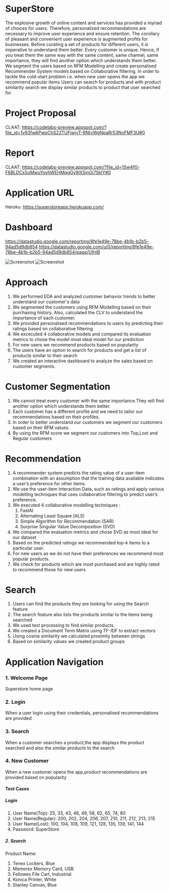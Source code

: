 # SuperStore
The explosive growth of online content and services has provided a myriad of choices for users. Therefore, personalized recommendations are necessary to improve user experience and ensure retention. 
The corollary of pleasant and convenient user experience is augmented profits for businesses. Before curating a set of products for different users, it is imperative to understand them better. Every customer is unique. Hence, if you treat them the same way with the same content, same channel, same importance, they will find another option which understands them better.
We segment the users based on RFM Modelling and create personalised Recommender System models based on Collaborative filtering. 
In order to tackle the cold-start problem i.e. when new user opens the app we recommend popular items
Users can search for products and with product similarity search we display similar products to product that user searched for

# Project Proposal
CLAAT: https://codelabs-preview.appspot.com/?file_id=1v93fwAPwqChS22TUFjwjyT-RNtvWgNpaRr53NvFMF3U#0

# Report
CLAAT: https://codelabs-preview.appspot.com/?file_id=1Sw4fG-F6BLDCx5oMwuYoyhWEHMqgGy9IXSjnGi7SklY#0

# Application URL
Heroku: https://superstoreapp.herokuapp.com/

# Dashboard
https://datastudio.google.com/reporting/8fe1e49e-78be-4b1b-b2b5-94ad5d9db854
https://datastudio.google.com/u/0/reporting/8fe1e49e-78be-4b1b-b2b5-94ad5d9db854/page/UIhtB

![Screenshot](C:\Users\rishv\OneDrive\Pictures\dash.PNG)
![Screenshot](C:\Users\rishv\OneDrive\Pictures\dash.PNG)

# Approach
1. We performed EDA and analyzed customer behavior trends to better understand our customer's data 
2. We segmented the customers using RFM Modelling based on their purchasing history. Also, calculated the CLV to understand the importance of each customer.
3. We provided personalised recommendations to users by predicting their ratings based on collaborative filtering
4. We excecuted 4 collaborative models and compared its evaluation metrics to chose the model most ideal model for our prediction
5. For new users we recommend products based on popularity
6. The users have an option to search for products and get a list of products similar to their search
7. We created an interactive dashboard to analyze the sales based on customer segments.

# Customer Segmentation
1. We cannot treat every customer with the same importance.They will find another option which understands them better.
2. Each customer has a different profile and we need to tailor our recommendations based on their profiles. 
3. In order to better understand our customers we segment our customers based on their RFM values.
4. By using the RFM score we segment our customers into Top,Lost and Regular customers

# Recommendation
1. A recommender system predicts the rating value of a user-item combination with an assumption that the training data available indicates a user’s preference for other items.
2. We use the user-item Interaction Data, such as ratings and apply various modelling techniques that uses collaborative filtering to predict user’s preference.
3. We executed 4 collaborative modelling techniques :
   1. FastAI    
   2. Alternating Least Square (ALS)  
   3. Simple Algorithm for Recommendation (SAR)  
   4. Surprise Singular Value Decomposition (SVD)
4. We compared the evaluation metrics and chose SVD as most ideal for our dataset 
5. Based on the predicted ratings we recommended top-k items to a particular user.
6. For new users as we do not have their preferences we recommend most popular products.
7. We check for products which are most purchased and are highly rated to recommend those for new users


# Search 
1. Users can find the products they are looking for using the Search feature
2. The search feature also lists the products similar to the items being searched
3. We used text processing to find similar products.
4. We created a Document Term Matrix using TF-IDF to extract vectors
5. Using cosine similarity we calculated proximity between strings
6. Based on similarity values we created product groups
  

# Application Navigation
### 1. Welcome Page
Superstore home page

### 2. Login 
When a user login using their credentials, personalised recommendations are provided 

### 3. Search
When a customer searches a product,the app displays the product searched and also the similar products to the search

### 4. New Customer
When a new customer opens the app,product recommendations are provided based on popularity

#### Test Cases
##### Login
1. User Name(Top): 25, 33, 43, 46, 49, 58, 62, 65, 74, 80
2. User Name(Regular): 200, 202, 204, 206, 207, 210, 211, 212, 213, 215
3. User Name(Lost): 100, 104, 108, 109, 121, 128, 135, 139, 141, 144
4. Password: SuperStore

##### 2. Search
Product Name:
1. Tenex Lockers, Blue
2. Memorex Memory Card, USB
3. Fellowes File Cart, Industrial
4. Konica Printer, White
5. Stanley Canvas, Blue





